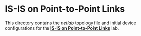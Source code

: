 # IS-IS on Point-to-Point Links

This directory contains the *netlab* topology file and initial device configurations for the **[IS-IS on Point-to-Point Links](../docs/basic/3-p2p.md)** lab.
